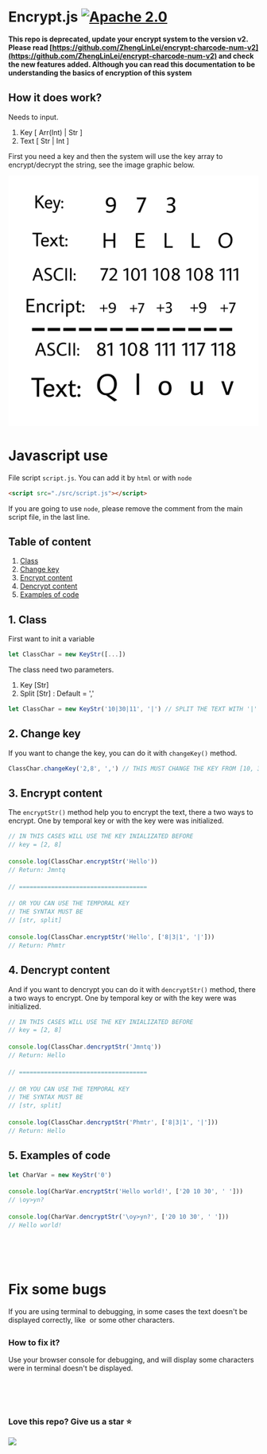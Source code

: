 # Encrypt.js  [![Apache 2.0](https://img.shields.io/badge/License-Apache%202.0-blue.svg)](https://opensource.org/licenses/Apache-2.0)

**This repo is deprecated, update your encrypt system to the version v2. Please read [https://github.com/ZhengLinLei/encrypt-charcode-num-v2](https://github.com/ZhengLinLei/encrypt-charcode-num-v2) and check the new features added. Although you can read this documentation to be understanding the basics of encryption of this system**

## How it does work?

Needs to input.
1. Key [ Arr(Int) | Str ]
2. Text [ Str | Int ]

First you need a key and then the system will use the key array to encrypt/decrypt the string, see the image graphic below.

![IMAGE](./doc/info.jpg)


# Javascript use

File script `script.js`. You can add it by `html` or with `node`
```html
<script src="./src/script.js"></script>
```

If you are going to use `node`, please remove the comment from the main script file, in the last line.

## Table of content

1. [Class](#class)
2. [Change key](#change-key)
3. [Encrypt content](#encrypt)
4. [Dencrypt content](#dencrypt)
5. [Examples of code](#example)

## 1. <a name="class"></a> Class

First want to init a variable
```javascript
let ClassChar = new KeyStr([...])
```

The class need two parameters.
1. Key [Str]
2. Split [Str] : Default = ','
```javascript
let ClassChar = new KeyStr('10|30|11', '|') // SPLIT THE TEXT WITH '|'
```

## 2. <a name="change-key"></a> Change key

If you want to change the key, you can do it with `changeKey()` method.
```javascript
ClassChar.changeKey('2,8', ',') // THIS MUST CHANGE THE KEY FROM [10, 30, 11] TO [2, 800]
```

## 3. <a name="encrypt"></a> Encrypt content

The `encryptStr()` method help you to encrypt the text, there a two ways to encrypt. One by temporal key or with the key were was initialized.
```javascript
// IN THIS CASES WILL USE THE KEY INIALIZATED BEFORE
// key = [2, 8]

console.log(ClassChar.encryptStr('Hello'))
// Return: Jmntq

// ====================================

// OR YOU CAN USE THE TEMPORAL KEY
// THE SYNTAX MUST BE
// [str, split]

console.log(ClassChar.encryptStr('Hello', ['8|3|1', '|']))
// Return: Phmtr

```

## 4. <a name="dencrypt"></a> Dencrypt content

And if you want to dencrypt you can do it with `dencryptStr()` method, there a two ways to encrypt. One by temporal key or with the key were was initialized.
```javascript
// IN THIS CASES WILL USE THE KEY INIALIZATED BEFORE
// key = [2, 8]

console.log(ClassChar.dencryptStr('Jmntq'))
// Return: Hello

// ====================================

// OR YOU CAN USE THE TEMPORAL KEY
// THE SYNTAX MUST BE
// [str, split]

console.log(ClassChar.dencryptStr('Phmtr', ['8|3|1', '|']))
// Return: Hello

```


## 5. <a name="example"></a> Examples of code

```javascript
let CharVar = new KeyStr('0')

console.log(CharVar.encryptStr('Hello world!', ['20 10 30', ' ']))
// \oy>yn?

console.log(CharVar.dencryptStr('\oy>yn?', ['20 10 30', ' ']))
// Hello world!
```


<br><br><br>

# Fix some bugs

If you are using terminal to debugging, in some cases the text doesn't be displayed correctly, like `` or some other characters.

### How to fix it?

Use your browser console for debugging, and will display some characters were in terminal doesn't be displayed.


<br><br><br>

### Love this repo? Give us a star ⭐

<a href="./">
  <img src="https://img.shields.io/badge/Encrypt%20charcode%20num-Rate-blue">
</a>
